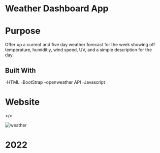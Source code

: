 # Weather Dashboard App

# Purpose

Offer up a current and five day weather forecast for the week showing off temperature, humiditiy, wind speed, UV, and a simple description for the day.

## Built With

-HTML
-BootStrap
-openweather API
-Javascript

# Website

</>

![weather](https://user-images.githubusercontent.com/105378214/186509571-b6fcf73d-989e-4ecf-910c-074fc8de11e2.png)

# 2022
